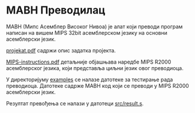 # МАВН Преводилац

МАВН (Мипс Асемблер Високог Нивоа) је алат који преводи програм написан на вишем
MIPS 32bit асемблерском језику на основни асемблерски језик.

[projekat.pdf](https://github.com/isidora-stanic/MAVN-Prevodilac/blob/master/postavka/doc/projekat.pdf)
садржи опис задатка пројекта.

[MIPS-instructions.pdf](https://github.com/isidora-stanic/MAVN-Prevodilac/blob/master/postavka/doc/MIPS-instructions.pdf) 
детаљније објашњава наредбе MIPS R2000 асемблерског језика, који представља циљни језик овог преводиоца.

У директоријуму [examples](https://github.com/isidora-stanic/MAVN-Prevodilac/tree/master/postavka/examples)
се налазе датотеке за тестирање рада преводиоца. Датотеке садрже МАВН код који се преводи у MIPS R2000 асемблерски језик.

Резултат превођења се налази у датотеци [src/result.s](https://github.com/isidora-stanic/MAVN-Prevodilac/blob/master/postavka/src/result.s).

